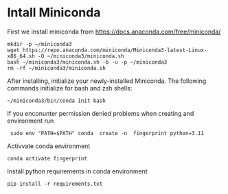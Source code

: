 # Intall Miniconda

First we install miniconda from https://docs.anaconda.com/free/miniconda/

```
mkdir -p ~/miniconda3
wget https://repo.anaconda.com/miniconda/Miniconda3-latest-Linux-x86_64.sh -O ~/miniconda3/miniconda.sh
bash ~/miniconda3/miniconda.sh -b -u -p ~/miniconda3
rm -rf ~/miniconda3/miniconda.sh
```

After installing, initialize your newly-installed Miniconda. The following commands initialize for bash and zsh shells:

```
~/miniconda3/bin/conda init bash
```

If you enconunter permission denied problems when creating and environment run 

```
 sudo env "PATH=$PATH" conda  create -n  fingerprint python=3.11

```

Activvate conda environment

```
conda activate fingerprint
```

Install python requirements in conda environment

```
pip install -r requirements.txt
```